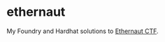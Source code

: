 # ethernaut

My Foundry and Hardhat solutions to [Ethernaut CTF](https://ethernaut.openzeppelin.com/).

